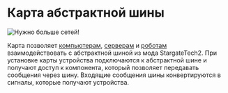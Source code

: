 # Карта абстрактной шины

![Нужно больше сетей!](oredict:opencomputers:abstractBusCard)

Карта позволяет [компьютерам](../general/computer.md), [серверам](server1.md) и [роботам](../block/robot.md) взаимодействовать с абстрактной шиной из мода StargateTech2. При установке карты устройства подключаются к абстрактной шине и получают доступ к компонента, который позволяет передавать сообщения через шину. Входящие сообщения шины конвертируются в сигналы, которые получают устройства.
